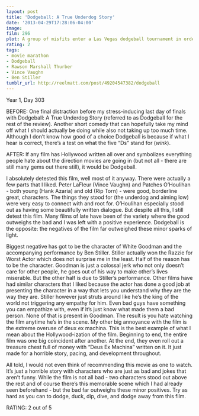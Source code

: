 ```yaml
---
layout: post
title: 'Dodgeball: A True Underdog Story'
date: '2013-04-29T17:28:06-04:00'
image: 
film: 296
plot: A group of misfits enter a Las Vegas dodgeball tournament in order to save their cherished local gym from the onslaught of a corporate health fitness chain.
rating: 2
tags:
- movie marathon
- Dodgeball
- Rawson Marshall Thurber
- Vince Vaughn
- Ben Stiller
tumblr_url: http://reelmatt.com/post/49204547382/dodgeball
---
```


Year 1, Day 303

BEFORE: One final distraction before my stress-inducing last day of finals with Dodgeball: A True Underdog Story (referred to as Dodgeball for the rest of the review). Another short comedy that can hopefully take my mind off what I should actually be doing while also not taking up too much time. Although I don’t know how good of a choice Dodgeball is because if what I hear is correct, there’s a test on what the five “Ds” stand for (*wink*).

AFTER: If any film has Hollywood written all over and symbolizes everything people hate about the direction movies are going in (but not all - there are still many gems out there still), it would be Dodgeball.

I absolutely detested this film, well most of it anyway. There were actually a few parts that I liked. Peter LaFleur (Vince Vaughn) and Patches O’Houlihan - both young (Hank Azaria) and old (Rip Torn) - were good, borderline great, characters. The things they stood for (the underdog and aiming low) were very easy to connect with and root for. O’Houlihan especially stood out as having some beautifully written dialogue. But despite all this, I still detest this film. Many films of late have been of the variety where the good outweighs the bad and I was left with a positive experience. Dodgeball is the opposite: the negatives of the film far outweighed these minor sparks of light.

Biggest negative has got to be the character of White Goodman and the accompanying performance by Ben Stiller. Stiller actually won the Razzie for Worst Actor which does not surprise me in the least. Half of the reason has to be the character. Goodman is just a colossal jerk who not only doesn’t care for other people, he goes out of his way to make other’s lives miserable. But the other half is due to Stiller’s performance. Other films have had similar characters that I liked because the actor has done a good job at presenting the character in a way that lets you understand why they are the way they are. Stiller however just struts around like he’s the king of the world not triggering any empathy for him. Even bad guys have something you can empathize with, even if it’s just know what made them a bad person. None of that is present in Goodman. The result is you hate watching the film anytime he’s in the scene. My other big annoyance with the film is the extreme overuse of deux ex machina. This is the best example of what I mean about the Hollywood-ization of the film. Beginning to end, the entire film was one big coincident after another. At the end, they even roll out a treasure chest full of money with “Deus Ex Machina” written on it. It just made for a horrible story, pacing, and development throughout.

All told, I would not even think of recommending this movie as one to watch. It’s just a horrible story with characters who are just as bad and jokes that aren’t funny. While the film is not all bad - two characters stood out above the rest and of course there’s this memorable scene which I had already seen beforehand - but the bad far outweighs these minor positives. Try as hard as you can to dodge, duck, dip, dive, and dodge away from this film.

RATING: 2 out of 5
